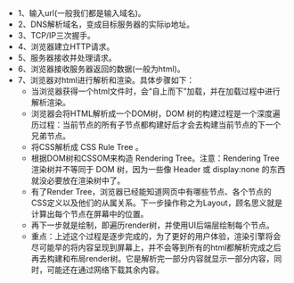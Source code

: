 * 1、输入url(一般我们都是输入域名)。
* 2、DNS解析域名，变成目标服务器的实际ip地址。
* 3、TCP/IP三次握手。
* 4、浏览器建立HTTP请求。
* 5、服务器接收并处理请求。
* 6、浏览器接收服务器返回的数据(一般为html)。
* 7、浏览器对html进行解析和渲染。具体步骤如下：
    - 当浏览器获得一个html文件时，会“自上而下”加载，并在加载过程中进行解析渲染。
    - 浏览器会将HTML解析成一个DOM树，DOM 树的构建过程是一个深度遍历过程：当前节点的所有子节点都构建好后才会去构建当前节点的下一个兄弟节点。
    - 将CSS解析成 CSS Rule Tree 。
    - 根据DOM树和CSSOM来构造 Rendering Tree。注意：Rendering Tree 渲染树并不等同于 DOM 树，因为一些像 Header 或 display:none 的东西就没必要放在渲染树中了。
    - 有了Render Tree，浏览器已经能知道网页中有哪些节点、各个节点的CSS定义以及他们的从属关系。下一步操作称之为Layout，顾名思义就是计算出每个节点在屏幕中的位置。
    - 再下一步就是绘制，即遍历render树，并使用UI后端层绘制每个节点。
    - 重点：上述这个过程是逐步完成的，为了更好的用户体验，渲染引擎将会尽可能早的将内容呈现到屏幕上，并不会等到所有的html都解析完成之后再去构建和布局render树。它是解析完一部分内容就显示一部分内容，同时，可能还在通过网络下载其余内容。
